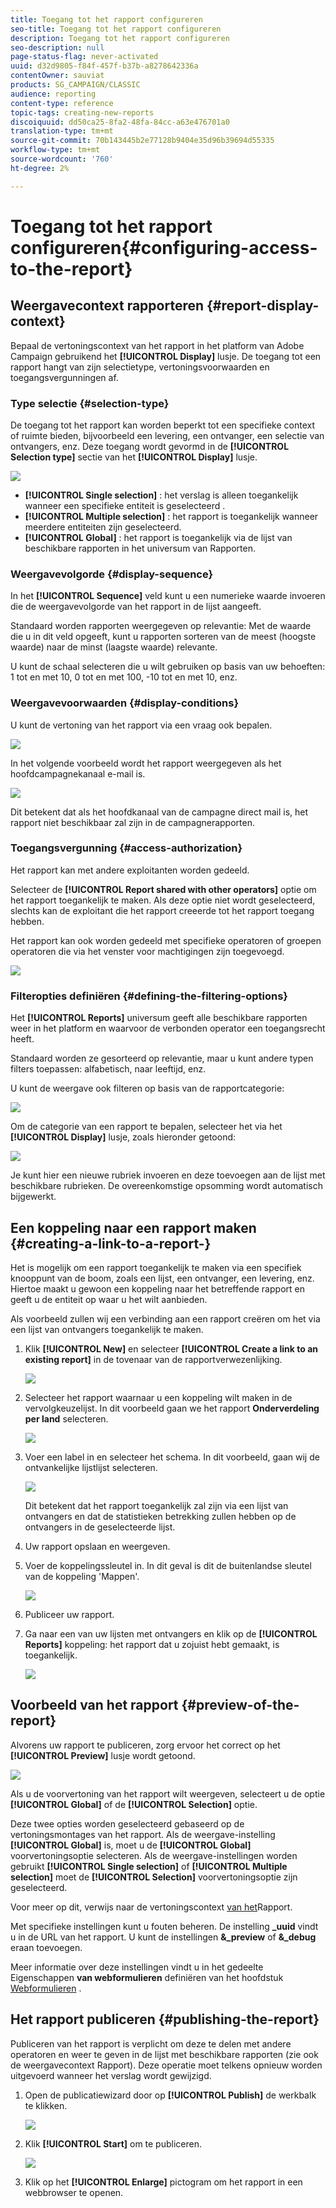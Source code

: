 ```yaml
---
title: Toegang tot het rapport configureren
seo-title: Toegang tot het rapport configureren
description: Toegang tot het rapport configureren
seo-description: null
page-status-flag: never-activated
uuid: d32d9805-f84f-457f-b37b-a8278642336a
contentOwner: sauviat
products: SG_CAMPAIGN/CLASSIC
audience: reporting
content-type: reference
topic-tags: creating-new-reports
discoiquuid: dd50ca25-8fa2-48fa-84cc-a63e476701a0
translation-type: tm+mt
source-git-commit: 70b143445b2e77128b9404e35d96b39694d55335
workflow-type: tm+mt
source-wordcount: '760'
ht-degree: 2%

---
```



# Toegang tot het rapport configureren{#configuring-access-to-the-report}

## Weergavecontext rapporteren {#report-display-context}

Bepaal de vertoningscontext van het rapport in het platform van Adobe Campaign gebruikend het **[!UICONTROL Display]** lusje. De toegang tot een rapport hangt van zijn selectietype, vertoningsvoorwaarden en toegangsvergunningen af.

### Type selectie {#selection-type}

De toegang tot het rapport kan worden beperkt tot een specifieke context of ruimte bieden, bijvoorbeeld een levering, een ontvanger, een selectie van ontvangers, enz. Deze toegang wordt gevormd in de **[!UICONTROL Selection type]** sectie van het **[!UICONTROL Display]** lusje.

![](assets/s_ncs_advuser_report_visibility_4.png)

* **[!UICONTROL Single selection]** : het verslag is alleen toegankelijk wanneer een specifieke entiteit is geselecteerd .
* **[!UICONTROL Multiple selection]** : het rapport is toegankelijk wanneer meerdere entiteiten zijn geselecteerd.
* **[!UICONTROL Global]** : het rapport is toegankelijk via de lijst van beschikbare rapporten in het universum van Rapporten.

### Weergavevolgorde {#display-sequence}

In het **[!UICONTROL Sequence]** veld kunt u een numerieke waarde invoeren die de weergavevolgorde van het rapport in de lijst aangeeft.

Standaard worden rapporten weergegeven op relevantie: Met de waarde die u in dit veld opgeeft, kunt u rapporten sorteren van de meest (hoogste waarde) naar de minst (laagste waarde) relevante.

U kunt de schaal selecteren die u wilt gebruiken op basis van uw behoeften: 1 tot en met 10, 0 tot en met 100, -10 tot en met 10, enz.

### Weergavevoorwaarden {#display-conditions}

U kunt de vertoning van het rapport via een vraag ook bepalen.

![](assets/s_ncs_advuser_report_visibility_5.png)

In het volgende voorbeeld wordt het rapport weergegeven als het hoofdcampagnekanaal e-mail is.

![](assets/s_ncs_advuser_report_visibility_6.png)

Dit betekent dat als het hoofdkanaal van de campagne direct mail is, het rapport niet beschikbaar zal zijn in de campagnerapporten.

### Toegangsvergunning {#access-authorization}

Het rapport kan met andere exploitanten worden gedeeld.

Selecteer de **[!UICONTROL Report shared with other operators]** optie om het rapport toegankelijk te maken. Als deze optie niet wordt geselecteerd, slechts kan de exploitant die het rapport creeerde tot het rapport toegang hebben.

Het rapport kan ook worden gedeeld met specifieke operatoren of groepen operatoren die via het venster voor machtigingen zijn toegevoegd.

![](assets/s_ncs_advuser_report_visibility_8.png)

### Filteropties definiëren {#defining-the-filtering-options}

Het **[!UICONTROL Reports]** universum geeft alle beschikbare rapporten weer in het platform en waarvoor de verbonden operator een toegangsrecht heeft.

Standaard worden ze gesorteerd op relevantie, maar u kunt andere typen filters toepassen: alfabetisch, naar leeftijd, enz.

U kunt de weergave ook filteren op basis van de rapportcategorie:

![](assets/report_ovv_select_type.png)

Om de categorie van een rapport te bepalen, selecteer het via het **[!UICONTROL Display]** lusje, zoals hieronder getoond:

![](assets/report_select_category.png)

Je kunt hier een nieuwe rubriek invoeren en deze toevoegen aan de lijst met beschikbare rubrieken. De overeenkomstige opsomming wordt automatisch bijgewerkt.

## Een koppeling naar een rapport maken {#creating-a-link-to-a-report-}

Het is mogelijk om een rapport toegankelijk te maken via een specifiek knooppunt van de boom, zoals een lijst, een ontvanger, een levering, enz. Hiertoe maakt u gewoon een koppeling naar het betreffende rapport en geeft u de entiteit op waar u het wilt aanbieden.

Als voorbeeld zullen wij een verbinding aan een rapport creëren om het via een lijst van ontvangers toegankelijk te maken.

1. Klik **[!UICONTROL New]** en selecteer **[!UICONTROL Create a link to an existing report]** in de tovenaar van de rapportverwezenlijking.

   ![](assets/s_ncs_advuser_report_wizard_link_01.png)

1. Selecteer het rapport waarnaar u een koppeling wilt maken in de vervolgkeuzelijst. In dit voorbeeld gaan we het rapport **Onderverdeling per land** selecteren.

   ![](assets/s_ncs_advuser_report_wizard_link_02.png)

1. Voer een label in en selecteer het schema. In dit voorbeeld, gaan wij de ontvankelijke lijstlijst selecteren.

   ![](assets/s_ncs_advuser_report_wizard_link_03.png)

   Dit betekent dat het rapport toegankelijk zal zijn via een lijst van ontvangers en dat de statistieken betrekking zullen hebben op de ontvangers in de geselecteerde lijst.

1. Uw rapport opslaan en weergeven.
1. Voer de koppelingssleutel in. In dit geval is dit de buitenlandse sleutel van de koppeling &#39;Mappen&#39;.

   ![](assets/s_ncs_advuser_report_wizard_link_04.png)

1. Publiceer uw rapport.
1. Ga naar een van uw lijsten met ontvangers en klik op de **[!UICONTROL Reports]** koppeling: het rapport dat u zojuist hebt gemaakt, is toegankelijk.

   ![](assets/s_ncs_advuser_report_wizard_link_05.png)

## Voorbeeld van het rapport {#preview-of-the-report}

Alvorens uw rapport te publiceren, zorg ervoor het correct op het **[!UICONTROL Preview]** lusje wordt getoond.

![](assets/s_ncs_advuser_report_preview_01.png)

Als u de voorvertoning van het rapport wilt weergeven, selecteert u de optie **[!UICONTROL Global]** of de **[!UICONTROL Selection]** optie.

Deze twee opties worden geselecteerd gebaseerd op de vertoningsmontages van het rapport. Als de weergave-instelling **[!UICONTROL Global]** is, moet u de **[!UICONTROL Global]** voorvertoningsoptie selecteren. Als de weergave-instellingen worden gebruikt **[!UICONTROL Single selection]** of **[!UICONTROL Multiple selection]** moet de **[!UICONTROL Selection]** voorvertoningsoptie zijn geselecteerd.

Voor meer op dit, verwijs naar de vertoningscontext [van het](#report-display-context)Rapport.

Met specifieke instellingen kunt u fouten beheren. De instelling **_uuid** vindt u in de URL van het rapport. U kunt de instellingen **&amp;_preview** of **&amp;_debug** eraan toevoegen.

Meer informatie over deze instellingen vindt u in het gedeelte Eigenschappen **van webformulieren** definiëren van het hoofdstuk [Webformulieren](../../web/using/about-web-forms.md) .

## Het rapport publiceren {#publishing-the-report}

Publiceren van het rapport is verplicht om deze te delen met andere operatoren en weer te geven in de lijst met beschikbare rapporten (zie ook de weergavecontext [](#report-display-context)Rapport). Deze operatie moet telkens opnieuw worden uitgevoerd wanneer het verslag wordt gewijzigd.

1. Open de publicatiewizard door op **[!UICONTROL Publish]** de werkbalk te klikken.

   ![](assets/s_ncs_advuser_report_publish_01.png)

1. Klik **[!UICONTROL Start]** om te publiceren.

   ![](assets/s_ncs_advuser_report_publish_02.png)

1. Klik op het **[!UICONTROL Enlarge]** pictogram om het rapport in een webbrowser te openen.

